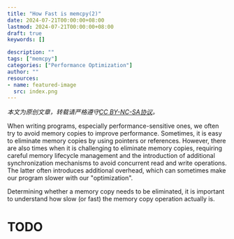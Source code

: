 ```yaml
---
title: "How Fast is memcpy(2)"
date: 2024-07-21T00:00:00+08:00
lastmod: 2024-07-21T00:00:00+08:00
draft: true
keywords: []

description: ""
tags: ["memcpy"]
categories: ["Performance Optimization"]
author: ""
resources:
- name: featured-image
  src: index.png
---
```


*本文为原创文章，转载请严格遵守[CC BY-NC-SA协议](https://creativecommons.org/licenses/by-nc-sa/4.0/)。*

<!--more-->

When writing programs, especially performance-sensitive ones, we often try to avoid memory copies to improve performance. Sometimes, it is easy to eliminate memory copies by using pointers or references. However, there are also times when it is challenging to eliminate memory copies, requiring careful memory lifecycle management and the introduction of additional synchronization mechanisms to avoid concurrent read and write operations. The latter often introduces additional overhead, which can sometimes make our program slower with our "optimization".

Determining whether a memory copy needs to be eliminated, it is important to understand how slow (or fast) the memory copy operation actually is. 

# TODO